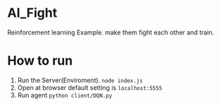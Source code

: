 # AI_Fight

Reinforcement learning Example. make them fight each other and train.

# How to run

 1. Run the Server(Enviroment). `node index.js`
 2. Open at browser default setting is `localhost:5555`
 3. Run agent `python client/DQN.py`

 